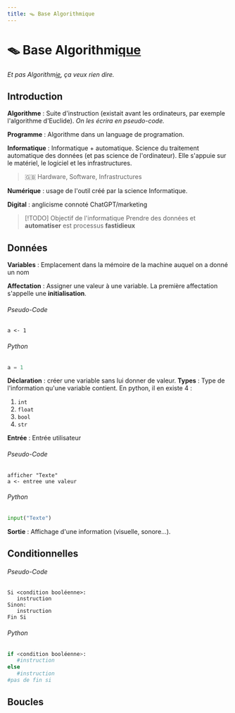```yaml
---
title: 🪤 Base Algorithmique
---
```


# 🪤 Base Algorithmi<u>que</u>

*Et pas Algorithm<u><i>ie</i></u>, ça veux rien dire.*

## Introduction

**Algorithme** : Suite d'instruction (existait avant les ordinateurs, par exemple l'algorithme d'Euclide). *On les écrira en pseudo-code.*

**Programme** : Algorithme dans un language de programation.

**Informatique** : Informatique + automatique. Science du traitement automatique des données (et pas science de l'ordinateur). Elle s'appuie sur le matériel, le logiciel et les infrastructures.

> 🇬🇧 Hardware, Software, Infrastructures

**Numérique** : usage de l'outil créé par la science Informatique.

**Digital** : anglicisme connoté ChatGPT/marketing

> [!TODO] Objectif de l'informatique
> Prendre des données et **automatiser** est processus **fastidieux**

## Données

**Variables** : Emplacement dans la mémoire de la machine auquel on a donné un nom

**Affectation** : Assigner une valeur à une variable. La première affectation s'appelle une **initialisation**.

###### Pseudo-Code

```pseudo-code
a <- 1
```

###### Python

```python
a = 1
```

**Déclaration** : créer une variable sans lui donner de valeur.
**Types** : Type de l'information qu'une variable contient. En python, il en existe 4 :

1. `int`
2. `float`
3. `bool`
4. `str`

**Entrée** : Entrée utilisateur

###### Pseudo-Code

```pseudo-code
afficher "Texte"
a <- entree une valeur
```

###### Python

```python
input("Texte")
```

**Sortie** : Affichage d'une information (visuelle, sonore...).

## Conditionnelles

###### Pseudo-Code

```pseudo-code
Si <condition booléenne>:
   instruction
Sinon:
   instruction
Fin Si
```

###### Python

```python
if <condition booléenne>:
   #instruction
else
   #instruction
#pas de fin si
```

## Boucles
